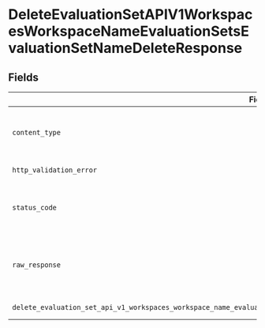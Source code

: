 # DeleteEvaluationSetAPIV1WorkspacesWorkspaceNameEvaluationSetsEvaluationSetNameDeleteResponse


## Fields

| Field                                                                                                                        | Type                                                                                                                         | Required                                                                                                                     | Description                                                                                                                  |
| ---------------------------------------------------------------------------------------------------------------------------- | ---------------------------------------------------------------------------------------------------------------------------- | ---------------------------------------------------------------------------------------------------------------------------- | ---------------------------------------------------------------------------------------------------------------------------- |
| `content_type`                                                                                                               | *str*                                                                                                                        | :heavy_check_mark:                                                                                                           | HTTP response content type for this operation                                                                                |
| `http_validation_error`                                                                                                      | [Optional[shared.HTTPValidationError]](../../models/shared/httpvalidationerror.md)                                           | :heavy_minus_sign:                                                                                                           | Validation Error                                                                                                             |
| `status_code`                                                                                                                | *int*                                                                                                                        | :heavy_check_mark:                                                                                                           | HTTP response status code for this operation                                                                                 |
| `raw_response`                                                                                                               | [requests.Response](https://requests.readthedocs.io/en/latest/api/#requests.Response)                                        | :heavy_minus_sign:                                                                                                           | Raw HTTP response; suitable for custom response parsing                                                                      |
| `delete_evaluation_set_api_v1_workspaces_workspace_name_evaluation_sets_evaluation_set_name_delete_200_application_json_any` | *Optional[Any]*                                                                                                              | :heavy_minus_sign:                                                                                                           | Successful Response                                                                                                          |